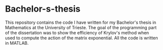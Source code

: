# Bachelor-s-thesis
This repository contains the code I have written for my Bachelor's thesis in Mathematics at the University of Trieste.
The goal of the programming part of the dissertation was to show the efficiency of Krylov's method when used to compute the action of the matrix exponential.
All the code is written in MATLAB.
